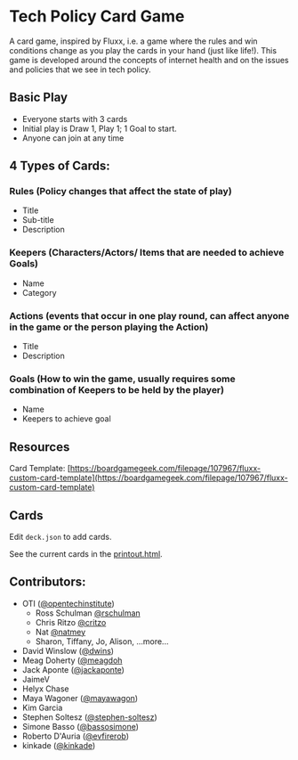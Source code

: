 # Tech Policy Card Game

A card game, inspired by Fluxx, i.e. a game where the rules and win conditions change as you play the cards in your hand (just like life!). This game is developed around the concepts of internet health and on the issues and policies that we see in tech policy.


## Basic Play

- Everyone starts with 3 cards
- Initial play is  Draw 1, Play 1; 1 Goal to start.
- Anyone can join at any time

## 4 Types of Cards:

### Rules (Policy changes that affect the state of play)

- Title
- Sub-title
- Description

### Keepers (Characters/Actors/ Items that are needed to achieve Goals)

- Name
- Category

### Actions (events that occur in one play round, can affect anyone in the game or the person playing the Action)

- Title
- Description

### Goals (How to win the game, usually requires some combination of Keepers to be held by the player)

- Name
- Keepers to achieve goal

## Resources
Card Template: [https://boardgamegeek.com/filepage/107967/fluxx-custom-card-template](https://boardgamegeek.com/filepage/107967/fluxx-custom-card-template)

## Cards 

Edit `deck.json` to add cards.

See the current cards in the [printout.html](printout.html).

## Contributors:

- OTI ([@opentechinstitute](http://github.com/opentechinstitute))
  - Ross Schulman [@rschulman](http://github.com/rschulman) 
  - Chris Ritzo [@critzo](http://github.com/critzo)
  - Nat [@natmey](http://github.com/natmey)
  - Sharon, Tiffany, Jo, Alison, ...more...
- David Winslow ([@dwins](http://github.com/dwins))
- Meag Doherty ([@meagdoh](https://github.com/meagdoh)
- Jack Aponte ([@jackaponte](http://github.com/jackaponte))
- JaimeV
- Helyx Chase
- Maya Wagoner ([@mayawagon](http://github.com/mayawagon))
- Kim Garcia
- Stephen Soltesz ([@stephen-soltesz](http://github.com/stephen-soltesz))
- Simone Basso ([@bassosimone](https://github.com/bassosimone))
- Roberto D'Auria ([@evfirerob](https://github.com/evfirerob))
- kinkade ([@kinkade](https://github.com/nkinkade))

